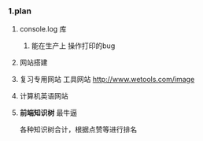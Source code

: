 ### 1.plan

1. console.log 库

   1. 能在生产上 操作打印的bug

1. 网站搭建

1. 复习专用网站
   工具网站
   http://www.wetools.com/image

1. 计算机英语网站

1. **前端知识树**  最牛逼

   各种知识树合计，根据点赞等进行排名

   



### 



